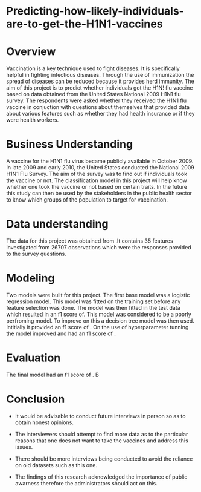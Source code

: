 # Predicting-how-likely-individuals-are-to-get-the-H1N1-vaccines
# Overview
Vaccination is a key technique used to fight diseases. It is specifically helpful in fighting infectious diseases. Through the use of immunization the spread of diseases can be reduced because it provides herd immunity.
The aim of this project is to predict whether individuals got the H1N! flu vaccine based on data obtained from the United States National 2009 H1N1 flu survey.
The respondents were asked whether they received the H1N1 flu vaccine in conjuction with questions about themselves that provided data about various features such as whether they had health insurance or if they were health workers.
# Business Understanding 
A vaccine for the H1N1 flu virus became publicly available in October 2009. In late 2009 and early 2010, the United States conducted the National 2009 H1N1 Flu Survey. The aim of the survey was to find out if individuals took the vaccine or not. The classification model in this project will help know whether one took the vaccine or not based on certain traits. In the future this study can then be used by the stakeholders in the public health sector to know which groups of the population to target for vaccination.
# Data understanding
The data for this project was obtained from .It contains 35 features investigated from 26707 observations which were the responses provided to the survey questions.
# Modeling
Two models were built for this project. The first base model was a logistic regression model. This model was fitted on the training set before any feature selection was done. The model was then fitted in the test data which resulted in an f1 score of. This model was considered to be a poorly perfroming model.
To improve on this a decision tree model was then used. Intitially it provided an f1 score of . On the use of hyperparameter tunning  the model improved and had an f1 score of .
# Evaluation
The final model had an f1 score of . B
# Conclusion
* It would be advisable to conduct future interviews in person so as to obtain
honest opinions.

* The interviewers should attempt to find more data as to the particular reasons 
that one does not want to take the vaccines and address this issues.

* There should be more interviews being conducted to avoid the reliance on old 
datasets such as this one.

* The findings of this research acknowledged the importance of public awarness 
therefore the administrators should act on this.


